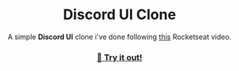 
<div align="center">

# Discord UI Clone
A simple <strong>Discord UI</strong> clone i've done following <a href="https://www.youtube.com/watch?v=x4FdZd2-_uU">this</a> Rocketseat video.
</div>

<h3 align="center"><a href="https://github.com/lucasalme1da">🧪 Try it out!</a></h3>